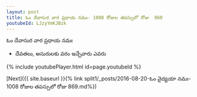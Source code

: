 ```yaml
---
layout: post
title: ఓం దేవాసుర వార ప్రధాయ నమః- 1008 రోజుల తపస్సులో రోజు  860
youtubeId: LJzyYmKJBzk
---
```

 
 
 ఓం దేవాసుర వార ప్రధాయ నమః  
 
 -  దేవతలు, అసురులకు వరం ఇచ్చేవారు ఎవరు 
 
  
 
  
 
 
 
 
 
 


{% include youtubePlayer.html id=page.youtubeId %}
 
[Next]({{ site.baseurl }}{% link  split1/_posts/2016-08-20-ఓం వైద్యయా నమః- 1008 రోజుల తపస్సులో రోజు  869.md%})
 
